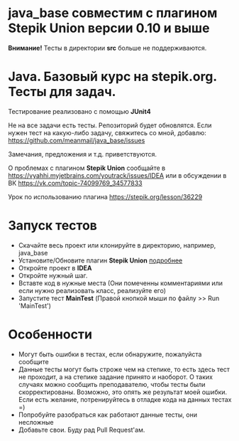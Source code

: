 # java_base совместим с плагином Stepik Union версии 0.10 и выше
**Внимание!** Тесты в директории **src** больше не поддерживаются.

# Java. Базовый курс на stepik.org. Тесты для задач.

Тестирование реализовано с помощью **JUnit4**

Не на все задачи есть тесты. Репозиторий будет обновлятся.
Если нужен тест на какую-либо задачу, свяжитесь со мной, добавлю: https://github.com/meanmail/java_base/issues

Замечания, предложения и т.д. приветствуются.

О проблемах с плагином **Stepik Union** сообщайте в 
https://vyahhi.myjetbrains.com/youtrack/issues/IDEA
или в обсуждении в ВК https://vk.com/topic-74099769_34577833

Урок по использованию плагина https://stepik.org/lesson/36229

# Запуск тестов

- Скачайте весь проект или клонируйте в директорию, например, java_base
- Установите/Обновите плагин **Stepik Union** [подробнее](https://github.com/StepicOrg/intellij-plugins/wiki/%D0%A3%D1%81%D1%82%D0%B0%D0%BD%D0%BE%D0%B2%D0%BA%D0%B0-%D0%B8-%D0%BD%D0%B0%D1%81%D1%82%D1%80%D0%BE%D0%B9%D0%BA%D0%B0)
- Откройте проект в **IDEA**
- Откройте нужный шаг.
- Вставте код в нужные места (Они помеченны комментариями или если нужно реализовать класс, реализуйте его)
- Запустите тест **MainTest** (Правой кнопкой мыши по файлу >> Run 'MainTest')

# Особенности

- Могут быть ошибки в тестах, если обнаружите, пожалуйста сообщите
- Данные тесты могут быть строже чем на степике, то есть здесь тест не проходит, а на степике задание принято и наоборот. 
О таких случаях можно сообщить преподавателю, чтобы тесты были скорректированы. Возможно, это опять же результат моей ошибки. Если есть желание, потренируйтесь в отладке кода на данных тестах =)
- Попробуйте разобраться как работают данные тесты, они несложные
- Добавьте свои. Буду рад Pull Request'ам.
